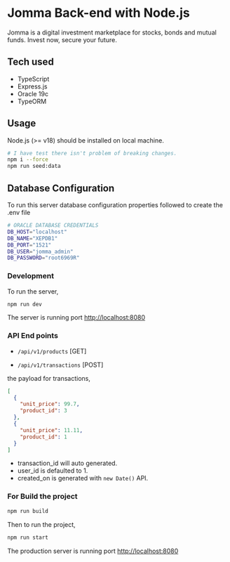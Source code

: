 # Jomma Back-end with Node.js

Jomma is a digital investment marketplace for stocks, bonds and mutual funds. Invest now, secure your future.

## Tech used

- TypeScript
- Express.js
- Oracle 19c
- TypeORM

## Usage

Node.js (>= v18) should be installed on local machine.

```bash
# I have test there isn't problem of breaking changes.
npm i --force
npm run seed:data
```

## Database Configuration

To run this server database configuration properties followed to create the .env file

```bash
# ORACLE DATABASE CREDENTIALS
DB_HOST="localhost"
DB_NAME="XEPDB1"
DB_PORT="1521"
DB_USER="jomma_admin"
DB_PASSWORD="root6969R"
```

### Development

To run the server,

```bash
npm run dev
```

The server is running port <http://localhost:8080>

### API End points

- `/api/v1/products` [GET]

- `/api/v1/transactions` [POST]

the payload for transactions,

```json
[
  {
    "unit_price": 99.7,
    "product_id": 3
  },
  {
    "unit_price": 11.11,
    "product_id": 1
  }
]
```

- transaction_id will auto generated.
- user_id is defaulted to 1.
- created_on is generated with `new Date()` API.

### For Build the project

```bash
npm run build
```

Then to run the project,

```bash
npm run start
```

The production server is running port <http://localhost:8080>
